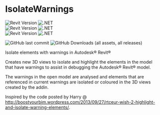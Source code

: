 # IsolateWarnings
![Revit Version](https://img.shields.io/badge/Revit%20Version-2019_--_2020-blue.svg) ![.NET](https://img.shields.io/badge/.NET-4.7-blue.svg) <br>
![Revit Version](https://img.shields.io/badge/Revit%20Version-2021_--_2024-blue.svg) ![.NET](https://img.shields.io/badge/.NET-4.8-blue.svg) <br>
![Revit Version](https://img.shields.io/badge/Revit%20Version-2025-blue.svg) ![.NET](https://img.shields.io/badge/.NET-8-blue.svg) 

![GitHub last commit](https://img.shields.io/github/last-commit/russgreen/IsolateWarnings) ![GitHub Downloads (all assets, all releases)](https://img.shields.io/github/downloads/russgreen/IsolateWarnings/total)

Isolate elements with warnings in Autodesk® Revit® 

Creates new 3D views to isolate and highlight the elements in the model that have warnings to assist in debugging the Autodesk® Revit® model. 

The warnings in the open model are analysed and elements that are referenced in current warnings are isolated or coloured in the 3D views created by the addin.

Inspired by the code posted by Harry @  http://boostyourbim.wordpress.com/2013/09/27/rtceur-wish-2-highlight-and-isolate-warning-elements/.

